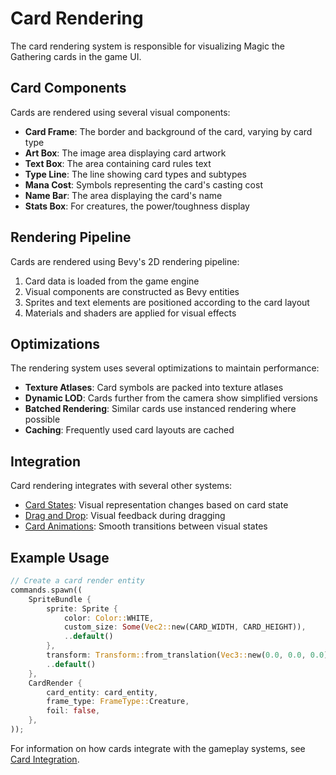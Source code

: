 # Card Rendering

The card rendering system is responsible for visualizing Magic the Gathering cards in the game UI.

## Card Components

Cards are rendered using several visual components:

- **Card Frame**: The border and background of the card, varying by card type
- **Art Box**: The image area displaying card artwork
- **Text Box**: The area containing card rules text
- **Type Line**: The line showing card types and subtypes
- **Mana Cost**: Symbols representing the card's casting cost
- **Name Bar**: The area displaying the card's name
- **Stats Box**: For creatures, the power/toughness display

## Rendering Pipeline

Cards are rendered using Bevy's 2D rendering pipeline:

1. Card data is loaded from the game engine
2. Visual components are constructed as Bevy entities
3. Sprites and text elements are positioned according to the card layout
4. Materials and shaders are applied for visual effects

## Optimizations

The rendering system uses several optimizations to maintain performance:

- **Texture Atlases**: Card symbols are packed into texture atlases
- **Dynamic LOD**: Cards further from the camera show simplified versions
- **Batched Rendering**: Similar cards use instanced rendering where possible
- **Caching**: Frequently used card layouts are cached

## Integration

Card rendering integrates with several other systems:

- [Card States](card_states.md): Visual representation changes based on card state
- [Drag and Drop](../interaction/drag_and_drop.md): Visual feedback during dragging
- [Card Animations](card_animations.md): Smooth transitions between visual states

## Example Usage

```rust
// Create a card render entity
commands.spawn((
    SpriteBundle {
        sprite: Sprite {
            color: Color::WHITE,
            custom_size: Some(Vec2::new(CARD_WIDTH, CARD_HEIGHT)),
            ..default()
        },
        transform: Transform::from_translation(Vec3::new(0.0, 0.0, 0.0)),
        ..default()
    },
    CardRender {
        card_entity: card_entity,
        frame_type: FrameType::Creature,
        foil: false,
    },
));
```

For information on how cards integrate with the gameplay systems, see [Card Integration](../card_integration.md). 